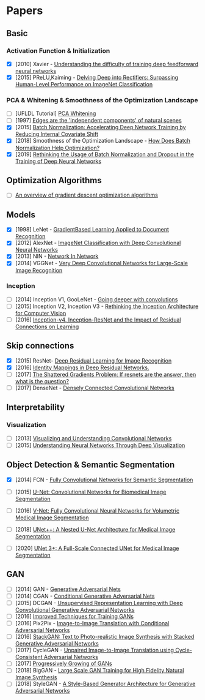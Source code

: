 # Papers

## Basic

### Activation Function & Initialization

- [x] [2010] Xavier - [Understanding the difficulty of training deep feedforward neural networks](http://proceedings.mlr.press/v9/glorot10a/glorot10a.pdf)
- [x] [2015] PReLU,Kaiming - [Delving Deep into Rectifiers: Surpassing Human-Level Performance on ImageNet Classification](https://arxiv.org/abs/1502.01852)

### PCA & Whitening & Smoothness of the Optimization Landscape

- [ ] [UFLDL Tutorial] [PCA Whitening](https://arxiv.org/abs/1312.4400)
- [ ] [1997] [Edges are the 'independent components' of natural scenes](https://papers.nips.cc/paper/1321-edges-are-the-independent-components-of-natural-scenes.pdf)
- [x] [2015] [Batch Normalization: Accelerating Deep Network Training by Reducing Internal Covariate Shift](https://arxiv.org/abs/1502.03167)
- [x] [2018] Smoothness of the Optimization Landscape - [How Does Batch Normalization Help Optimization?](https://arxiv.org/abs/1805.11604)
- [x] [2019] [Rethinking the Usage of Batch Normalization and Dropout in the Training of Deep Neural Networks](https://arxiv.org/abs/1905.05928)

## Optimization Algorithms

- [ ] [An overview of gradient descent optimization algorithms](https://ruder.io/optimizing-gradient-descent/)

## Models

- [x] [1998] LeNet - [GradientBased Learning Applied to Document Recognition](http://vision.stanford.edu/cs598_spring07/papers/Lecun98.pdf)
- [x] [2012] AlexNet - [ImageNet Classification with Deep Convolutional Neural Networks](https://papers.nips.cc/paper/4824-imagenet-classification-with-deep-convolutional-neural-networks.pdf)
- [x] [2013] NIN - [Network In Network](https://arxiv.org/abs/1312.4400)
- [x] [2014] VGGNet - [Very Deep Convolutional Networks for Large-Scale Image Recognition](https://arxiv.org/abs/1409.1556)

### Inception

- [ ] [2014] Inception V1, GooLeNet - [Going deeper with convolutions](https://arxiv.org/abs/1409.4842)
- [ ] [2015] Inception V2, Inception V3 - [Rethinking the Inception Architecture for Computer Vision](https://arxiv.org/pdf/1512.00567v3.pdf)
- [ ] [2016] [Inception-v4, Inception-ResNet and the Impact of Residual Connections on Learning](https://arxiv.org/abs/1602.07261)

## Skip connections

- [x] [2015] ResNet- [Deep Residual Learning for Image Recognition](https://arxiv.org/abs/1512.03385)
- [x] [2016] [Identity Mappings in Deep Residual Networks.](https://arxiv.org/abs/1603.05027)
- [ ] [2017] [The Shattered Gradients Problem: If resnets are the answer, then what is the question?](https://arxiv.org/abs/1702.08591)
- [ ] [2017] DenseNet - [Densely Connected Convolutional Networks](https://arxiv.org/abs/1608.06993)

## Interpretability

### Visualization

- [ ] [2013] [Visualizing and Understanding Convolutional Networks](https://arxiv.org/abs/1311.2901)
- [ ] [2015] [Understanding Neural Networks Through Deep Visualization](https://arxiv.org/abs/1506.06579)

## Object Detection & Semantic Segmentation

- [x] [2014] FCN - [Fully Convolutional Networks for Semantic Segmentation](https://arxiv.org/abs/1411.4038)
- [ ] [2015] [U-Net: Convolutional Networks for Biomedical Image Segmentation](https://arxiv.org/abs/1505.04597)
- [ ] [2016] [V-Net: Fully Convolutional Neural Networks for Volumetric Medical Image Segmentation](https://arxiv.org/abs/1606.04797)
- [ ] [2018] [UNet++: A Nested U-Net Architecture for Medical Image Segmentation](https://arxiv.org/abs/1807.10165)
- [ ] [2020] [UNet 3+: A Full-Scale Connected UNet for Medical Image Segmentation](https://arxiv.org/abs/2004.08790)


## GAN

- [ ] [2014] GAN - [Generative Adversarial Nets](https://arxiv.org/abs/1406.2661)
- [ ] [2014] CGAN - [Conditional Generative Adversarial Nets](https://arxiv.org/abs/1411.1784)
- [ ] [2015] DCGAN - [Unsupervised Representation Learning with Deep Convolutional Generative Adversarial Networks](https://arxiv.org/abs/1511.06434)
- [ ] [2016] [Improved Techniques for Training GANs](https://arxiv.org/abs/1606.03498)
- [ ] [2016] Pix2Pix - [Image-to-Image Translation with Conditional Adversarial Networks](https://arxiv.org/abs/1611.07004)
- [ ] [2016] [StackGAN: Text to Photo-realistic Image Synthesis with Stacked Generative Adversarial Networks](https://arxiv.org/abs/1612.03242)
- [ ] [2017] CycleGAN - [Unpaired Image-to-Image Translation using Cycle-Consistent Adversarial Networks](https://arxiv.org/abs/1703.10593)
- [ ] [2017] [Progressively Growing of GANs](https://arxiv.org/abs/1710.10196)
- [ ] [2018] BigGAN - [Large Scale GAN Training for High Fidelity Natural Image Synthesis](https://arxiv.org/abs/1809.11096)
- [ ] [2018] StyleGAN - [A Style-Based Generator Architecture for Generative Adversarial Networks](https://arxiv.org/abs/1812.04948)

